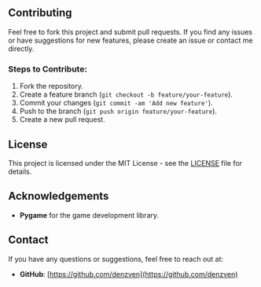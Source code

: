 ## Contributing

Feel free to fork this project and submit pull requests. If you find any issues or have suggestions for new features, please create an issue or contact me directly.

### Steps to Contribute:
1. Fork the repository.
2. Create a feature branch (`git checkout -b feature/your-feature`).
3. Commit your changes (`git commit -am 'Add new feature'`).
4. Push to the branch (`git push origin feature/your-feature`).
5. Create a new pull request.

## License

This project is licensed under the MIT License - see the [LICENSE](LICENSE) file for details.

## Acknowledgements

- **Pygame** for the game development library.

## Contact

If you have any questions or suggestions, feel free to reach out at:
- **GitHub**: [https://github.com/denzven](https://github.com/denzven)
